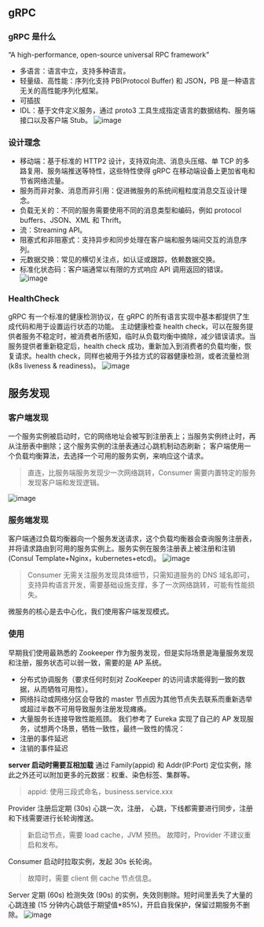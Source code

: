 ## gRPC

### gRPC 是什么

“A high-performance, open-source universal RPC framework”
- 多语言：语言中立，支持多种语言。
- 轻量级、高性能：序列化支持 PB(Protocol Buffer) 和 JSON，PB 是一种语言无关的高性能序列化框架。
- 可插拔
- IDL：基于文件定义服务，通过 proto3 工具生成指定语言的数据结构、服务端接口以及客户端 Stub。
![image](https://tva3.sinaimg.cn/large/a616b9a4ly1gmndyioxogj20va0kiadm.jpg)

### 设计理念

- 移动端：基于标准的 HTTP2 设计，支持双向流、消息头压缩、单 TCP 的多路复用、服务端推送等特性，这些特性使得 gRPC 在移动端设备上更加省电和节省网络流量。
- 服务而非对象、消息而非引用：促进微服务的系统间粗粒度消息交互设计理念。
- 负载无关的：不同的服务需要使用不同的消息类型和编码，例如 protocol buffers、JSON、XML 和 Thrift。
- 流：Streaming API。
- 阻塞式和非阻塞式：支持异步和同步处理在客户端和服务端间交互的消息序列。
- 元数据交换：常见的横切关注点，如认证或跟踪，依赖数据交换。
- 标准化状态码：客户端通常以有限的方式响应 API 调用返回的错误。
![image](https://tva1.sinaimg.cn/large/a616b9a4ly1gmndzc07eoj20u50pqgr0.jpg)

### HealthCheck

gRPC 有一个标准的健康检测协议，在 gRPC 的所有语言实现中基本都提供了生成代码和用于设置运行状态的功能。
主动健康检查 health check，可以在服务提供者服务不稳定时，被消费者所感知，临时从负载均衡中摘除，减少错误请求。当服务提供者重新稳定后，health check 成功，重新加入到消费者的负载均衡，恢复请求。health check，同样也被用于外挂方式的容器健康检测，或者流量检测 (k8s liveness & readiness)。
![image](https://tva1.sinaimg.cn/large/a616b9a4ly1gmne0jeaorj20tl0m8wgt.jpg)

## 服务发现

### 客户端发现

一个服务实例被启动时，它的网络地址会被写到注册表上；当服务实例终止时，再从注册表中删除；这个服务实例的注册表通过心跳机制动态刷新；
客户端使用一个负载均衡算法，去选择一个可用的服务实例，来响应这个请求。

>直连，比服务端服务发现少一次网络跳转，Consumer 需要内置特定的服务发现客户端和发现逻辑。

![image](https://tvax3.sinaimg.cn/large/a616b9a4ly1gmne1x6jskj21dw0o5gvp.jpg)

### 服务端发现

客户端通过负载均衡器向一个服务发送请求，这个负载均衡器会查询服务注册表，并将请求路由到可用的服务实例上。服务实例在服务注册表上被注册和注销 (Consul Template+Nginx，kubernetes+etcd)。
![image](https://tvax4.sinaimg.cn/large/a616b9a4ly1gmne4dytfbj21fs0npwo8.jpg)

> Consumer 无需关注服务发现具体细节，只需知道服务的 DNS 域名即可，支持异构语言开发，需要基础设施支撑，多了一次网络跳转，可能有性能损失。

微服务的核心是去中心化，我们使用客户端发现模式。

### 使用

早期我们使用最熟悉的 Zookeeper 作为服务发现，但是实际场景是海量服务发现和注册，服务状态可以弱一致，需要的是 AP 系统。
- 分布式协调服务（要求任何时刻对 ZooKeeper 的访问请求能得到一致的数据，从而牺牲可用性）。
- 网络抖动或网络分区会导致的 master 节点因为其他节点失去联系而重新选举或超过半数不可用导致服务注册发现瘫痪。
- 大量服务长连接导致性能瓶颈。
我们参考了 Eureka 实现了自己的 AP 发现服务，试想两个场景，牺牲一致性，最终一致性的情况：
- 注册的事件延迟
- 注销的事件延迟

**server 启动时需要互相加载**
通过 Family(appid) 和 Addr(IP:Port) 定位实例，除此之外还可以附加更多的元数据：权重、染色标签、集群等。
> appid: 使用三段式命名，business.service.xxx

Provider  注册后定期 (30s) 心跳一次，注册， 心跳，下线都需要进行同步，注册和下线需要进行长轮询推送。
> 新启动节点，需要 load cache，JVM 预热。
> 故障时，Provider 不建议重启和发布。

Consumer 启动时拉取实例，发起 30s 长轮询。
> 故障时，需要 client 侧 cache 节点信息。

Server 定期 (60s) 检测失效 (90s) 的实例，失效则剔除。短时间里丢失了大量的心跳连接 (15 分钟内心跳低于期望值*85%)，开启自我保护，保留过期服务不删除。
![image](https://tva1.sinaimg.cn/large/a616b9a4ly1gmne8rgg13j20zr0hltdd.jpg)
